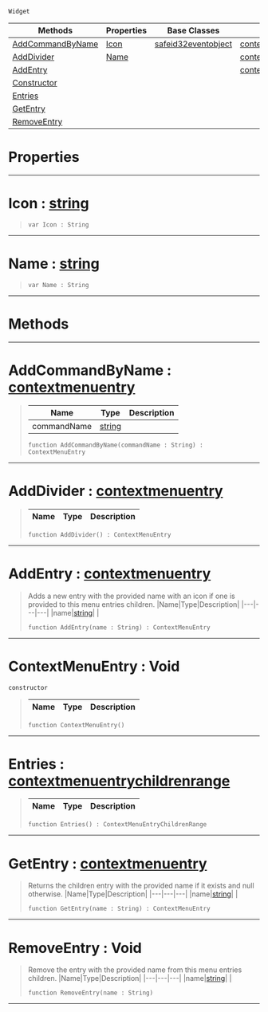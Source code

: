 `Widget`

|Methods|Properties|Base Classes|Derived Classes|
|---|---|---|---|
|[ AddCommandByName](https://github.com/ZilchEngine/ZilchDocs/blob/master/code_reference/class_reference/contextmenuentry.md#addcommandbyname-zilch-en)|[ Icon](https://github.com/ZilchEngine/ZilchDocs/blob/master/code_reference/class_reference/contextmenuentry.md#icon-zilch-engine-documen)|[safeid32eventobject](https://github.com/ZilchEngine/ZilchDocs/blob/master/code_reference/class_reference/safeid32eventobject.md)|[contextmenuentrycommand](https://github.com/ZilchEngine/ZilchDocs/blob/master/code_reference/class_reference/contextmenuentrycommand.md)|
|[ AddDivider](https://github.com/ZilchEngine/ZilchDocs/blob/master/code_reference/class_reference/contextmenuentry.md#adddivider-zilch-engine-d)|[ Name](https://github.com/ZilchEngine/ZilchDocs/blob/master/code_reference/class_reference/contextmenuentry.md#name-zilch-engine-documen)| |[contextmenuentrydivider](https://github.com/ZilchEngine/ZilchDocs/blob/master/code_reference/class_reference/contextmenuentrydivider.md)|
|[ AddEntry](https://github.com/ZilchEngine/ZilchDocs/blob/master/code_reference/class_reference/contextmenuentry.md#addentry-zilch-engine-doc)| | |[contextmenuentrymenu](https://github.com/ZilchEngine/ZilchDocs/blob/master/code_reference/class_reference/contextmenuentrymenu.md)|
|[ Constructor](https://github.com/ZilchEngine/ZilchDocs/blob/master/code_reference/class_reference/contextmenuentry.md#contextmenuentry-void)| | | |
|[ Entries](https://github.com/ZilchEngine/ZilchDocs/blob/master/code_reference/class_reference/contextmenuentry.md#entries-zilch-engine-docu)| | | |
|[ GetEntry](https://github.com/ZilchEngine/ZilchDocs/blob/master/code_reference/class_reference/contextmenuentry.md#getentry-zilch-engine-doc)| | | |
|[ RemoveEntry](https://github.com/ZilchEngine/ZilchDocs/blob/master/code_reference/class_reference/contextmenuentry.md#removeentry-void)| | | |


 #  Properties


---  
 #  Icon : [string](https://github.com/ZilchEngine/ZilchDocs/blob/master/code_reference/nada_base_types/string.md)

> 
> ``` lang=cpp, name=Nada
> var Icon : String


---  
 #  Name : [string](https://github.com/ZilchEngine/ZilchDocs/blob/master/code_reference/nada_base_types/string.md)

> 
> ``` lang=cpp, name=Nada
> var Name : String


---  
 #  Methods


---  
 #  AddCommandByName : [contextmenuentry](https://github.com/ZilchEngine/ZilchDocs/blob/master/code_reference/class_reference/contextmenuentry.md)

> 
> |Name|Type|Description|
> |---|---|---|
> |commandName|[string](https://github.com/ZilchEngine/ZilchDocs/blob/master/code_reference/nada_base_types/string.md)| |
> ``` lang=cpp, name=Nada
> function AddCommandByName(commandName : String) : ContextMenuEntry
> ``` 


---  
 #  AddDivider : [contextmenuentry](https://github.com/ZilchEngine/ZilchDocs/blob/master/code_reference/class_reference/contextmenuentry.md)

> 
> |Name|Type|Description|
> |---|---|---|
> ``` lang=cpp, name=Nada
> function AddDivider() : ContextMenuEntry
> ``` 


---  
 #  AddEntry : [contextmenuentry](https://github.com/ZilchEngine/ZilchDocs/blob/master/code_reference/class_reference/contextmenuentry.md)

> Adds a new entry with the provided name with an icon if one is provided to this menu entries children.
> |Name|Type|Description|
> |---|---|---|
> |name|[string](https://github.com/ZilchEngine/ZilchDocs/blob/master/code_reference/nada_base_types/string.md)| |
> ``` lang=cpp, name=Nada
> function AddEntry(name : String) : ContextMenuEntry
> ``` 


---  
 #  ContextMenuEntry : Void

 `constructor`

> 
> |Name|Type|Description|
> |---|---|---|
> ``` lang=cpp, name=Nada
> function ContextMenuEntry()
> ``` 


---  
 #  Entries : [contextmenuentrychildrenrange](https://github.com/ZilchEngine/ZilchDocs/blob/master/code_reference/class_reference/contextmenuentrychildrenrange.md)

> 
> |Name|Type|Description|
> |---|---|---|
> ``` lang=cpp, name=Nada
> function Entries() : ContextMenuEntryChildrenRange
> ``` 


---  
 #  GetEntry : [contextmenuentry](https://github.com/ZilchEngine/ZilchDocs/blob/master/code_reference/class_reference/contextmenuentry.md)

> Returns the children entry with the provided name if it exists and null otherwise.
> |Name|Type|Description|
> |---|---|---|
> |name|[string](https://github.com/ZilchEngine/ZilchDocs/blob/master/code_reference/nada_base_types/string.md)| |
> ``` lang=cpp, name=Nada
> function GetEntry(name : String) : ContextMenuEntry
> ``` 


---  
 #  RemoveEntry : Void

> Remove the entry with the provided name from this menu entries children.
> |Name|Type|Description|
> |---|---|---|
> |name|[string](https://github.com/ZilchEngine/ZilchDocs/blob/master/code_reference/nada_base_types/string.md)| |
> ``` lang=cpp, name=Nada
> function RemoveEntry(name : String)
> ``` 


---  
 

 